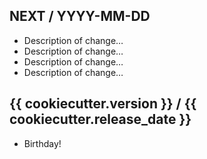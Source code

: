 ## NEXT / YYYY-MM-DD

*   Description of change…
*   Description of change…
*   Description of change…
*   Description of change…

## {{ cookiecutter.version }} / {{ cookiecutter.release_date }}

*   Birthday!
